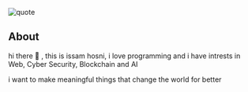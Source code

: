 ![quote](https://miro.medium.com/max/1400/1*d6E-nYXV7mxhU-tnJM2DLg.png)
## About
hi there 👋 , this is issam hosni, i love programming and i have intrests in Web, Cyber Security, Blockchain and AI

i want to make meaningful things that change the world for better

